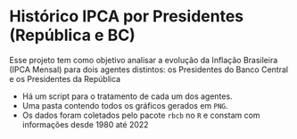 # Histórico IPCA por Presidentes (República e BC)
Esse projeto tem como objetivo analisar a evolução da Inflação Brasileira (IPCA Mensal) para dois agentes distintos: os Presidentes do Banco Central e os Presidentes da República

- Há um script para o tratamento de cada um dos agentes.
- Uma pasta contendo todos os gráficos gerados em `PNG`.
- Os dados foram coletados pelo pacote `rbcb` no `R` e constam com informações desde 1980 até 2022
